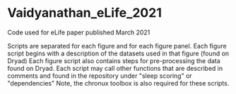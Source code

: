 # Vaidyanathan_eLife_2021
Code used for eLife paper published March 2021

Scripts are separated for each figure and for each figure panel.
Each figure script begins with a description of the datasets used in that figure (found on Dryad)
Each figure script also contains steps for pre-processing the data found on Dryad.
Each script may call other functions that are described in comments and found in the repository under "sleep scoring" or "dependencies"
Note, the chronux toolbox is also required for these scripts.
